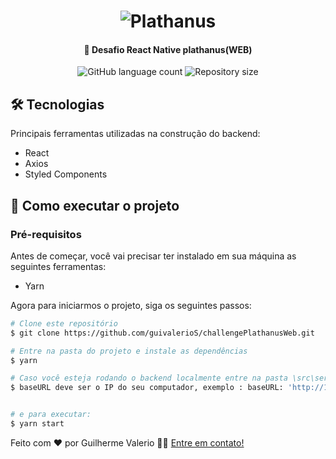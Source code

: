 <h1 align="center">
    <img alt="Plathanus" title="#Plathanus" src="https://plathanus.com.br/img/website/logo.png" />
</h1>

<h4 align="center">
	🚀 Desafio React Native plathanus(WEB)
</h4>

<p align="center">
  <img alt="GitHub language count" src="https://img.shields.io/github/languages/count/guivalerioS/challengePlathanusWeb?color=%2304D361">

  <img alt="Repository size" src="https://img.shields.io/github/repo-size/guivalerioS/challengePlathanusWeb">

</p>

## 🛠 Tecnologias

Principais ferramentas utilizadas na construção do backend:

- React
- Axios
- Styled Components


## 🚀 Como executar o projeto

### Pré-requisitos

Antes de começar, você vai precisar ter instalado em sua máquina as seguintes ferramentas:

- Yarn

Agora para iniciarmos o projeto, siga os seguintes passos:

```bash
# Clone este repositório
$ git clone https://github.com/guivalerioS/challengePlathanusWeb.git

# Entre na pasta do projeto e instale as dependências
$ yarn

# Caso você esteja rodando o backend localmente entre na pasta \src\services do projeto e abra o arquivo api.js
$ baseURL deve ser o IP do seu computador, exemplo : baseURL: 'http://192.168.0.107:3333/',


# e para executar:
$ yarn start

```

Feito com ❤️ por Guilherme Valerio 👋🏽 [Entre em contato!](https://www.linkedin.com/in/guilherme-valerio-399718143/)
